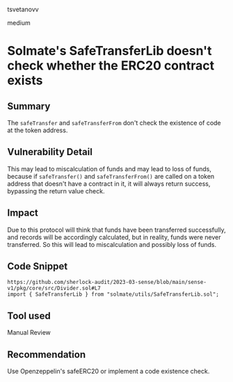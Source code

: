 tsvetanovv

medium

# Solmate's SafeTransferLib doesn't check whether the ERC20 contract exists

## Summary
The `safeTransfer` and `safeTransferFrom` don't check the existence of code at the token address. 

## Vulnerability Detail
This may lead to miscalculation of funds and may lead to loss of funds, because if `safeTransfer()` and `safeTransferFrom()` are called on a token address that doesn't have a contract in it, it will always return success, bypassing the return value check.

## Impact
Due to this protocol will think that funds have been transferred successfully, and records will be accordingly calculated, but in reality, funds were never transferred. So this will lead to miscalculation and possibly loss of funds.

## Code Snippet

```solidity
https://github.com/sherlock-audit/2023-03-sense/blob/main/sense-v1/pkg/core/src/Divider.sol#L7
import { SafeTransferLib } from "solmate/utils/SafeTransferLib.sol";
```

## Tool used

Manual Review

## Recommendation

Use Openzeppelin's safeERC20 or implement a code existence check.
